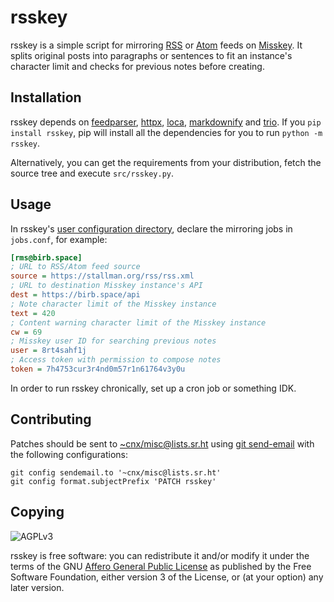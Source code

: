 # rsskey

rsskey is a simple script for mirroring [RSS] or [Atom] feeds on [Misskey].
It splits original posts into paragraphs or sentences to fit an instance's
character limit and checks for previous notes before creating.

## Installation

rsskey depends on [feedparser], [httpx], [loca], [markdownify] and [trio].
If you `pip install rsskey`, pip will install all the dependencies for you
to run `python -m rsskey`.

Alternatively, you can get the requirements from your distribution,
fetch the source tree and execute `src/rsskey.py`.

## Usage

In rsskey's [user configuration directory][loca],
declare the mirroring jobs in `jobs.conf`, for example:

```ini
[rms@birb.space]
; URL to RSS/Atom feed source
source = https://stallman.org/rss/rss.xml
; URL to destination Misskey instance's API
dest = https://birb.space/api
; Note character limit of the Misskey instance
text = 420
; Content warning character limit of the Misskey instance
cw = 69
; Misskey user ID for searching previous notes
user = 8rt4sahf1j
; Access token with permission to compose notes
token = 7h4753cur3r4nd0m57r1n61764v3y0u
```

In order to run rsskey chronically, set up a cron job or something IDK.

## Contributing

Patches should be sent to [~cnx/misc@lists.sr.ht]
using [git send-email] with the following configurations:

    git config sendemail.to '~cnx/misc@lists.sr.ht'
    git config format.subjectPrefix 'PATCH rsskey'

## Copying

![AGPLv3](https://www.gnu.org/graphics/agplv3-155x51.png)

rsskey is free software: you can redistribute it and/or modify it
under the terms of the GNU [Affero General Public License][agplv3] as
published by the Free Software Foundation, either version 3 of the License,
or (at your option) any later version.

[RSS]: https://www.rssboard.org/rss-specification
[Atom]: https://tools.ietf.org/html/rfc5023
[Misskey]: https://join.misskey.page
[feedparser]: https://feedparser.readthedocs.io
[httpx]: https://www.python-httpx.org
[loca]: https://pypi.org/project/loca
[markdownify]: https://pypi.org/project/markdownify
[trio]: https://trio.readthedocs.io
[~cnx/misc@lists.sr.ht]: https://lists.sr.ht/~cnx/misc
[git send-email]: https://git-send-email.io
[agplv3]: https://www.gnu.org/licenses/agpl-3.0.html
